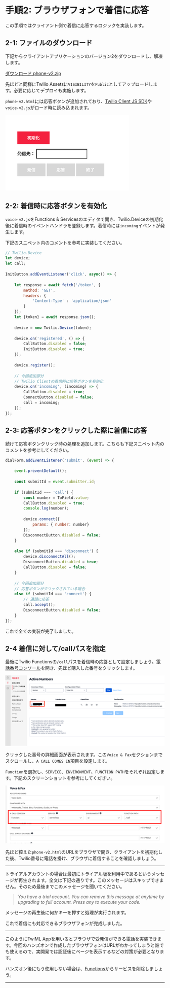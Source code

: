 #  手順2: ブラウザフォンで着信に応答

この手順ではクライアント側で着信に応答するロジックを実装します。

## 2-1: ファイルのダウンロード

下記からクライアントアプリケーションのバージョン2をダウンロードし、解凍します。

[ダウンロード phone-v2.zip](../../samples/phone-v2.zip)

先ほどと同様にTwilio Assetsに`VISIBILITY`を`Public`としてアップロードします。必要に応じてデプロイも実施します。

`phone-v2.html`には応答ボタンが追加されており、[Twilio Client JS SDK](https://www.twilio.com/docs/voice/client/javascript)や`voice-v2.js`がロード時に読み込まれます。

![Phone v2](../assets/05-Browser-Phone.png)

## 2-2: 着信時に応答ボタンを有効化

`voice-v2.js`をFunctions & Servicesのエディタで開き、Twilio.Deviceの初期化後に着信時のイベントハンドラを登録します。着信時には`incoming`イベントが発生します。

下記のスニペット内のコメントを参考に実装してください。

```js
// Twilio.Device
let device;
let call;

InitButton.addEventListener('click', async() => {

    let response = await fetch('/token', {
        method: 'GET',
        headers: {
            'Content-Type' : 'application/json'
        }
    });
    let {token} = await response.json();

    device = new Twilio.Device(token);

    device.on('registered', () => {
        CallButton.disabled = false;
        InitButton.disabled = true;
    });

    device.register();

    // 今回追加部分
    // Twilio Clientの着信時に応答ボタンを有効化
    device.on('incoming', (incoming) => {
        CallButton.disabled = true;
        ConnectButton.disabled = false;
        call = incoming;
    });
});
```

## 2-3: 応答ボタンをクリックした際に着信に応答

続けて応答ボタンクリック時の処理を追加します。こちらも下記スニペット内のコメントを参考にしてください。

```js
dialForm.addEventListener('submit', (event) => {

    event.preventDefault();

    const submitId = event.submitter.id;

    if (submitId === 'call') {
        const number = ToField.value;
        CallButton.disabled = true;
        console.log(number);
    
        device.connect({
            params: { number: number}
        });
        DisconnectButton.disabled = false;
    }

    else if (submitId === 'disconnect') {
        device.disconnectAll();
        DisconnectButton.disabled = true;
        CallButton.disabled = false; 
    }

    // 今回追加部分
    // 応答ボタンがクリックされている場合
    else if (submitId === 'connect') {
        // 通話に応答
        call.accept();
        DisconnectButton.disabled = false;
    }        
});
```

これで全ての実装が完了しました。

## 2-4 着信に対して/callパスを指定

最後にTwilio Functionsの`/call`パスを着信時の応答として設定しましょう。[電話番号コンソール](https://www.twilio.com/console/phone-numbers/incoming)を開き、先ほど購入した番号をクリックします。

![電話番号コンソール](../assets/05-Phone-Number-Console.png)

クリックした番号の詳細画面が表示されます。この`Voice & Fax`セクションまでスクロールし、`A CALL COMES IN`項目を設定します。

`Function`を選択し、`SERVICE`、`ENVIRONMENT`、`FUNCTION PATH`をそれぞれ設定します。下記のスクリーンショットを参考にしてください。

![Phone Number - Function](../assets/05-Phone-Number-Function.png)


先ほど控えた`phone-v2.html`のURLをブラウザで開き、クライアントを初期化した後、Twilio番号に電話を掛け、ブラウザに着信することを確認しましょう。

----

トライアルアカウントの場合は最初にトライアル版を利用中であるというメッセージが再生されます。全文は下記の通りです。このメッセージはスキップできません。そのため最後までこのメッセージを聞いてください。

> *You have a trial account. You can remove this message at anytime by upgrading to full account. Press any to execute your code.*

メッセージの再生後に何かキーを押すと処理が実行されます。


これで着信にも対応できるブラウザフォンが完成しました。

---
このようにTwiML Appを用いるとブラウザで受発信ができる電話を実装できます。今回のハンズオンで作成したブラウザフォンはURLがわかってしまうと誰でも使えるので、実開発では認証後にページを表示するなどの対策が必要となります。

ハンズオン後にもう使用しない場合は、[Functions](https://www.twilio.com/console/functions/overview/services)からサービスを削除しましょう。

---
